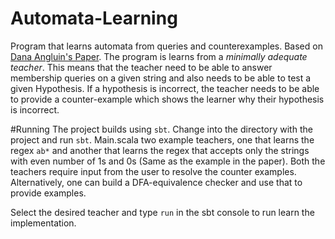 # Automata-Learning
Program that learns automata from queries and counterexamples. Based on [Dana Angluin's Paper](http://people.eecs.berkeley.edu/~dawnsong/teaching/s10/papers/angluin87.pdf).
The program is learns from a *minimally adequate teacher*. This means that the teacher need to be able to answer membership queries on a given string and also needs to be able
to test a given Hypothesis. If a hypothesis is incorrect, the teacher needs to be able to provide a counter-example which shows the learner why their hypothesis is incorrect.

#Running
The project builds using `sbt`. Change into the directory with the project and run `sbt`. Main.scala two example teachers, one that learns the regex `ab*` and another 
that learns the regex that accepts only the strings with even number of 1s and 0s (Same as the example in the paper). Both the teachers require input from the user to resolve the
counter examples. Alternatively, one can build a DFA-equivalence checker and use that to provide examples. 

Select the desired teacher and type `run` in the sbt console to run learn the implementation.
